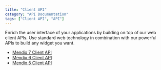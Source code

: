 ```yaml
---
title: "Client API"
category: "API Documentation"
tags: ["Client API", "API"]
---
```


Enrich the user interface of your applications by building on top of our web client APIs. Use standard web technology in combination with our powerful APIs to build any widget you want.

* [Mendix 7 Client API](https://apidocs.mendix.com/7/client/)
* [Mendix 6 Client API](https://apidocs.mendix.com/6/client/)
* [Mendix 5 Client API](https://apidocs.mendix.com/5/client/)

